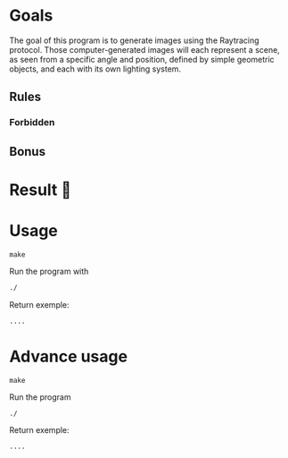 # Goals

The goal of this program is to generate images using the Raytracing protocol. Those computer-generated images will each represent a scene, as seen from a specific angle and position, defined by simple geometric objects, and each with its own lighting system.

## Rules

  ### Forbidden
  

## Bonus

 
# Result :slot_machine:


# Usage

``make``

Run the program with 
```bash
./
```

Return exemple:

```text
....
```

# Advance usage

``make``

Run the program

```bash
./
```

Return exemple:

```text
....
```
